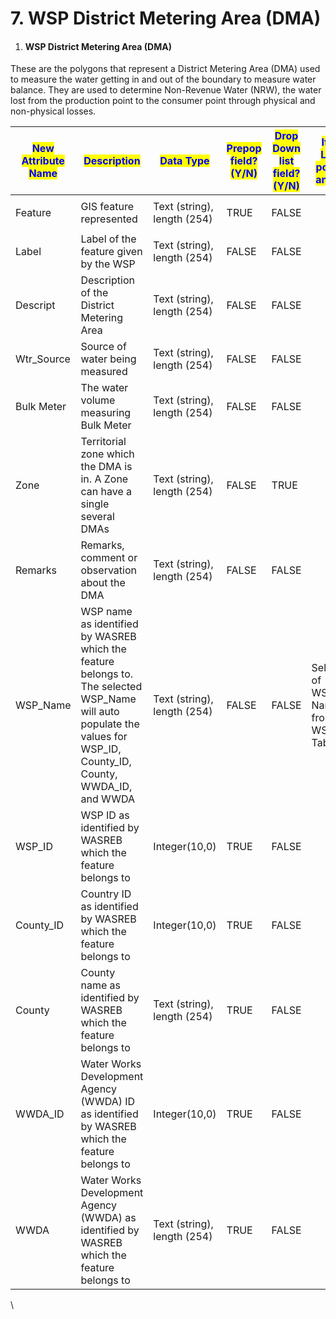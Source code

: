 # 7. WSP District Metering Area (DMA)

1. #### WSP District Metering Area (DMA)

These are the polygons that represent a District Metering Area (DMA) used to measure the water getting in and out of the boundary to measure water balance. They are used to determine Non-Revenue Water (NRW), the water lost from the production point to the consumer point through physical and non-physical losses.

| <mark style="color:blue;">**New Attribute Name**</mark> | <mark style="color:blue;">**Description**</mark>                                                                                                                        | <mark style="color:blue;">**Data Type**</mark> | <mark style="color:blue;">**Prepop field? (Y/N)**</mark> | <mark style="color:blue;">**Drop Down list field? (Y/N)**</mark> | <mark style="color:blue;">**If Yes, List all possible answers**</mark> | <mark style="color:blue;">**Alias Name for Display**</mark> | <mark style="color:blue;">**Field for classification if any**</mark> |
| ------------------------------------------------------- | ----------------------------------------------------------------------------------------------------------------------------------------------------------------------- | ---------------------------------------------- | -------------------------------------------------------- | ---------------------------------------------------------------- | ---------------------------------------------------------------------- | ----------------------------------------------------------- | -------------------------------------------------------------------- |
| Feature                                                 | GIS feature represented                                                                                                                                                 | Text (string), length (254)                    | TRUE                                                     | FALSE                                                            | <p><br></p>                                                            | Feature                                                     | <p><br></p>                                                          |
| Label                                                   | Label of the feature given by the WSP                                                                                                                                   | Text (string), length (254)                    | FALSE                                                    | FALSE                                                            | <p><br></p>                                                            | Label                                                       | <p><br></p>                                                          |
| Descript                                                | Description of the District Metering Area                                                                                                                               | Text (string), length (254)                    | FALSE                                                    | FALSE                                                            | <p><br></p>                                                            | Description                                                 | <p><br></p>                                                          |
| Wtr\_Source                                             | Source of water being measured                                                                                                                                          | Text (string), length (254)                    | FALSE                                                    | FALSE                                                            | <p><br></p>                                                            | Water Source                                                | <p><br></p>                                                          |
| Bulk Meter                                              | The water volume measuring Bulk Meter                                                                                                                                   | Text (string), length (254)                    | FALSE                                                    | FALSE                                                            | <p><br></p>                                                            | Bulk Meter                                                  | <p><br></p>                                                          |
| Zone                                                    | Territorial zone which the DMA is in. A Zone can have a single several DMAs                                                                                             | Text (string), length (254)                    | FALSE                                                    | TRUE                                                             | <p><br></p>                                                            | Zone                                                        | <p><br></p>                                                          |
| Remarks                                                 | Remarks, comment or observation about the DMA                                                                                                                           | Text (string), length (254)                    | FALSE                                                    | FALSE                                                            | <p><br></p>                                                            | Remarks                                                     | <p><br></p>                                                          |
| WSP\_Name                                               | WSP name as identified by WASREB which the feature belongs to. The selected WSP\_Name will auto populate the values for WSP\_ID, County\_ID, County, WWDA\_ID, and WWDA | Text (string), length (254)                    | FALSE                                                    | FALSE                                                            | Selection of WSP\_Alias Name from the WSP\_ID Table                    | WSP Name                                                    | <p><br></p>                                                          |
| WSP\_ID                                                 | WSP ID as identified by WASREB which the feature belongs to                                                                                                             | Integer(10,0)                                  | TRUE                                                     | FALSE                                                            | <p><br></p>                                                            | WSP ID                                                      | <p><br></p>                                                          |
| County\_ID                                              | Country ID as identified by WASREB which the feature belongs to                                                                                                         | Integer(10,0)                                  | TRUE                                                     | FALSE                                                            | <p><br></p>                                                            | County ID                                                   | <p><br></p>                                                          |
| County                                                  | County name as identified by WASREB which the feature belongs to                                                                                                        | Text (string), length (254)                    | TRUE                                                     | FALSE                                                            | <p><br></p>                                                            | County                                                      | <p><br></p>                                                          |
| WWDA\_ID                                                | Water Works Development Agency (WWDA) ID as identified by WASREB which the feature belongs to                                                                           | Integer(10,0)                                  | TRUE                                                     | FALSE                                                            | <p><br></p>                                                            | WWDA ID                                                     | <p><br></p>                                                          |
| WWDA                                                    | Water Works Development Agency (WWDA) as identified by WASREB which the feature belongs to                                                                              | Text (string), length (254)                    | TRUE                                                     | FALSE                                                            | <p><br></p>                                                            | WWDA                                                        | <p><br></p>                                                          |

\
